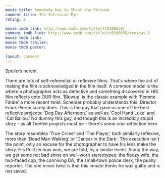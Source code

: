 ```yaml
---
movie title: Somebody Has to Shoot the Picture
comment title: The Intrusive Eye
rating: 2

movie imdb link: http://www.imdb.com/title/tt0100659/
comment imdb link: http://www.imdb.com/title/tt0100659/reviews-3
movie tmdb link: 
movie tmdb trailer: 
movie tmdb poster: 

layout: comment
---
```


Spoilers herein.

There are lots of self-referential or reflexive films. That's where the act of making the film is acknowledged in the film itself. A common model is the where a photographer acts as detective and something discovered in HIS film reflects onto OUR film. 'Blowup' is the classic example with 'Femme Fatale' a more recent twist. Scheider probably understands this. Director Frank Pierce surely does. This is the guy that gave us one of the best reflexive projects: 'Dog Day Afternoon,' as well as 'Cool Hand Luke' and 'Cat Ballou.' No dummy this guy, and though this is an incredibly stupid story - as all TeeVee projects must be - there's some cool reflection here.

The story resembles 'True Crime' and 'The Player,' both similarly reflexive, more than 'Dead Man Walking' or 'Dancer in the Dark.' The execution isn't the point, only an excuse for the photographer to have his lens make the story. His Pulitzer was won, we are told, by a similar event. Along the way, we get some not bad shine on well-worn stereotypes: the floozy wife, the two-faced cop, the conniving DA, the small-town police clerk, the pushy reporter. The one minor twist is that this inmate thinks he was guilty and is not saved.